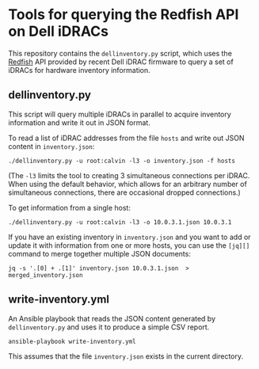 # Tools for querying the Redfish API on Dell iDRACs

This repository contains the `dellinventory.py` script, which uses the
[Redfish][] API provided by recent Dell iDRAC firmware to query a set
of iDRACs for hardware inventory information.

## dellinventory.py

This script will query multiple iDRACs in parallel to acquire
inventory information and write it out in JSON format.

To read a list of iDRAC addresses from the file `hosts` and write out
JSON content in `inventory.json`:

    ./dellinventory.py -u root:calvin -l3 -o inventory.json -f hosts

(The `-l3` limits the tool to creating 3 simultaneous connections per
iDRAC. When using the default behavior, which allows for an arbitrary
number of simultaneous connections, there are occasional dropped
connections.)

To get information from a single host:

    ./dellinventory.py -u root:calvin -l3 -o 10.0.3.1.json 10.0.3.1

If you have an existing inventory in `inventory.json` and you want to add or
update it with information from one or more hosts, you can use the
`[jq][]` command to merge together multiple JSON documents:

    jq -s '.[0] + .[1]' inventory.json 10.0.3.1.json  > merged_inventory.json

[jq]: https://stedolan.github.io/jq/
[redfish]: https://www.dmtf.org/standards/redfish

## write-inventory.yml

An Ansible playbook that reads the JSON content generated by
`dellinventory.py` and uses it to produce a simple CSV report.

    ansible-playbook write-inventory.yml

This assumes that the file `inventory.json` exists in the current
directory.
